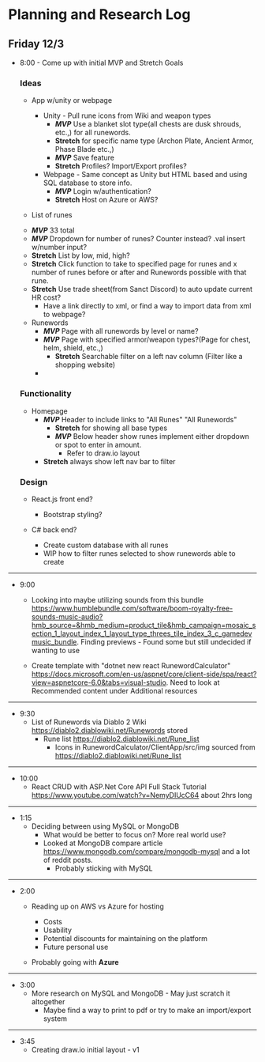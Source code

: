 # Planning and Research Log

## Friday 12/3

* 8:00 - Come up with initial MVP and Stretch Goals
  ### Ideas
  * App w/unity or webpage 
    - Unity - Pull rune icons from Wiki and weapon types
      * _**MVP**_ Use a blanket slot type(all chests are dusk shrouds, etc.,) for all runewords. 
      * __Stretch__ for specific name type (Archon Plate, Ancient Armor, Phase Blade etc.,)
      * _**MVP**_ Save feature
      - __Stretch__ Profiles? Import/Export profiles?
    - Webpage - Same concept as Unity but HTML based and using SQL database to store info.
      * _**MVP**_ Login w/authentication?
      * __Stretch__ Host on Azure or AWS?

  * List of runes
  - _**MVP**_ 33 total
  - _**MVP**_ Dropdown for number of runes? Counter instead? .val insert w/number input?
  - __Stretch__ List by low, mid, high?
  - __Stretch__ Click function to take to specified page for runes and x number of runes before or after and Runewords possible with that rune.
  - __Stretch__ Use trade sheet(from Sanct Discord) to auto update current HR cost?
    * Have a link directly to xml, or find a way to import data from xml to webpage?

  * Runewords
    - _**MVP**_ Page with all runewords by level or name?
    - _**MVP**_ Page with specified armor/weapon types?(Page for chest, helm, shield, etc.,)
      * __Stretch__ Searchable filter on a left nav column (Filter like a shopping website)
    -

  ### Functionality

    * Homepage
      - _**MVP**_ Header to include links to "All Runes" "All Runewords"
        - __Stretch__ for showing all base types
        - _**MVP**_ Below header show runes implement either dropdown or spot to enter in amount.
          - Refer to draw.io layout
      - __Stretch__ always show left nav bar to filter


  ### Design

  * React.js front end?
    - Bootstrap styling?

  * C# back end?
    - Create custom database with all runes
    - WIP how to filter runes selected to show runewords able to create

-----  

* 9:00
  - Looking into maybe utilizing sounds from this bundle https://www.humblebundle.com/software/boom-royalty-free-sounds-music-audio?hmb_source=&hmb_medium=product_tile&hmb_campaign=mosaic_section_1_layout_index_1_layout_type_threes_tile_index_3_c_gamedevmusic_bundle. Finding previews - Found some but still undecided if wanting to use

  - Create template with "dotnet new react RunewordCalculator" https://docs.microsoft.com/en-us/aspnet/core/client-side/spa/react?view=aspnetcore-6.0&tabs=visual-studio. Need to look at Recommended content under Additional resources
-----

* 9:30
  - List of Runewords via Diablo 2 Wiki https://diablo2.diablowiki.net/Runewords stored
    * Rune list https://diablo2.diablowiki.net/Rune_list
      - Icons in RunewordCalculator/ClientApp/src/img sourced from https://diablo2.diablowiki.net/Rune_list

----------------------------------------------------------------

* 10:00
  - React CRUD with ASP.Net Core API Full Stack Tutorial https://www.youtube.com/watch?v=NemyDIUcC64 about 2hrs long

-----

* 1:15
  - Deciding between using MySQL or MongoDB 
    * What would be better to focus on? More real world use?
    * Looked at MongoDB compare article https://www.mongodb.com/compare/mongodb-mysql and a lot of reddit posts.
      * Probably sticking with MySQL

--------------

* 2:00
  - Reading up on AWS vs Azure for hosting
    * Costs
    * Usability
    * Potential discounts for maintaining on the platform
    * Future personal use

  - Probably going with **Azure**

--------------

* 3:00 
  - More research on MySQL and MongoDB - May just scratch it altogether
    * Maybe find a way to print to pdf or try to make an import/export system 

--------------

* 3:45
  - Creating draw.io initial layout - v1





